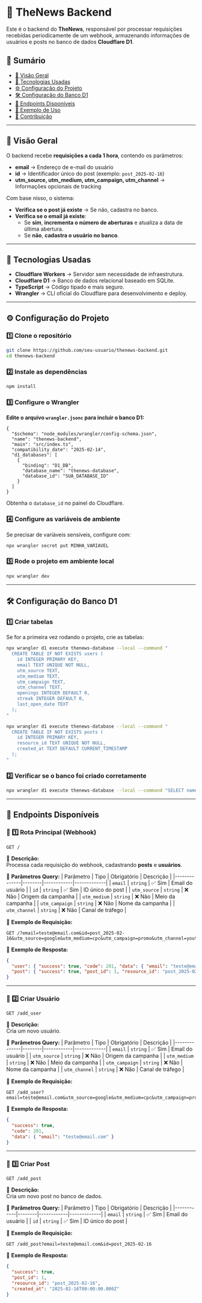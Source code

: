 # 📰 TheNews Backend

Este é o backend do **TheNews**, responsável por processar requisições recebidas periodicamente de um webhook, armazenando informações de usuários e posts no banco de dados **Cloudflare D1**.

## 📌 **Sumário**
- [📌 Visão Geral](#-visão-geral)
- [🚀 Tecnologias Usadas](#-tecnologias-usadas)
- [⚙️ Configuração do Projeto](#️-configuração-do-projeto)
- [🛠️ Configuração do Banco D1](#️-configuração-do-banco-d1)
- [📡 Endpoints Disponíveis](#-endpoints-disponíveis)
- [📝 Exemplo de Uso](#-exemplo-de-uso)
- [🔧 Contribuição](#-contribuição)

---

## 📌 **Visão Geral**
O backend recebe **requisições a cada 1 hora**, contendo os parâmetros:
- **email** → Endereço de e-mail do usuário
- **id** → Identificador único do post (exemplo: `post_2025-02-16`)
- **utm_source, utm_medium, utm_campaign, utm_channel** → Informações opcionais de tracking

Com base nisso, o sistema:
- **Verifica se o post já existe** → Se não, cadastra no banco.
- **Verifica se o email já existe**:
  - Se **sim**, **incrementa o número de aberturas** e atualiza a data de última abertura.
  - Se **não**, **cadastra o usuário no banco**.

---

## 🚀 **Tecnologias Usadas**
- **Cloudflare Workers** → Servidor sem necessidade de infraestrutura.
- **Cloudflare D1** → Banco de dados relacional baseado em SQLite.
- **TypeScript** → Código tipado e mais seguro.
- **Wrangler** → CLI oficial do Cloudflare para desenvolvimento e deploy.

---

## ⚙️ **Configuração do Projeto**
### **1️⃣ Clone o repositório**
```sh
git clone https://github.com/seu-usuario/thenews-backend.git
cd thenews-backend
```

### **2️⃣ Instale as dependências**
```sh
npm install
```

### **3️⃣ Configure o Wrangler**
**Edite o arquivo `wrangler.jsonc` para incluir o banco D1:**
```jsonc
{
  "$schema": "node_modules/wrangler/config-schema.json",
  "name": "thenews-backend",
  "main": "src/index.ts",
  "compatibility_date": "2025-02-14",
  "d1_databases": [
    {
      "binding": "D1_DB",
      "database_name": "thenews-database",
      "database_id": "SUA_DATABASE_ID"
    }
  ]
}
```
Obtenha o `database_id` no painel do Cloudflare.

### **4️⃣ Configure as variáveis de ambiente**
Se precisar de variáveis sensíveis, configure com:
```sh
npx wrangler secret put MINHA_VARIAVEL
```

### **5️⃣ Rode o projeto em ambiente local**
```sh
npx wrangler dev
```

---

## 🛠️ **Configuração do Banco D1**
### **1️⃣ Criar tabelas**
Se for a primeira vez rodando o projeto, crie as tabelas:

```sh
npx wrangler d1 execute thenews-database --local --command "
  CREATE TABLE IF NOT EXISTS users (
    id INTEGER PRIMARY KEY,
    email TEXT UNIQUE NOT NULL,
    utm_source TEXT,
    utm_medium TEXT,
    utm_campaign TEXT,
    utm_channel TEXT,
    openings INTEGER DEFAULT 0,
    streak INTEGER DEFAULT 0,
    last_open_date TEXT
  );
"
```

```sh
npx wrangler d1 execute thenews-database --local --command "
  CREATE TABLE IF NOT EXISTS posts (
    id INTEGER PRIMARY KEY,
    resource_id TEXT UNIQUE NOT NULL,
    created_at TEXT DEFAULT CURRENT_TIMESTAMP
  );
"
```

### **2️⃣ Verificar se o banco foi criado corretamente**
```sh
npx wrangler d1 execute thenews-database --local --command "SELECT name FROM sqlite_master WHERE type='table';"
```

---

## 📡 **Endpoints Disponíveis**
### 🔹 **1️⃣ Rota Principal (Webhook)**
```http
GET /
```
📌 **Descrição:**  
Processa cada requisição do webhook, cadastrando **posts** e **usuários**.

📌 **Parâmetros Query:**
| Parâmetro     | Tipo   | Obrigatório | Descrição |
|--------------|--------|------------|-------------|
| `email`      | `string` | ✅ Sim | Email do usuário |
| `id`         | `string` | ✅ Sim | ID único do post |
| `utm_source` | `string` | ❌ Não | Origem da campanha |
| `utm_medium` | `string` | ❌ Não | Meio da campanha |
| `utm_campaign` | `string` | ❌ Não | Nome da campanha |
| `utm_channel` | `string` | ❌ Não | Canal de tráfego |

📌 **Exemplo de Requisição:**
```
GET /?email=teste@email.com&id=post_2025-02-16&utm_source=google&utm_medium=cpc&utm_campaign=promo&utm_channel=youtube
```
📌 **Exemplo de Resposta:**
```json
{
  "user": { "success": true, "code": 201, "data": { "email": "teste@email.com" } },
  "post": { "success": true, "post_id": 1, "resource_id": "post_2025-02-16", "created_at": "2025-02-16T00:00:00.000Z" }
}
```

---

### 🔹 **2️⃣ Criar Usuário**
```http
GET /add_user
```
📌 **Descrição:**  
Cria um novo usuário.

📌 **Parâmetros Query:**
| Parâmetro     | Tipo   | Obrigatório | Descrição |
|--------------|--------|------------|-------------|
| `email`      | `string` | ✅ Sim | Email do usuário |
| `utm_source` | `string` | ❌ Não | Origem da campanha |
| `utm_medium` | `string` | ❌ Não | Meio da campanha |
| `utm_campaign` | `string` | ❌ Não | Nome da campanha |
| `utm_channel` | `string` | ❌ Não | Canal de tráfego |

📌 **Exemplo de Requisição:**
```
GET /add_user?email=teste@email.com&utm_source=google&utm_medium=cpc&utm_campaign=promo&utm_channel=youtube
```
📌 **Exemplo de Resposta:**
```json
{
  "success": true,
  "code": 201,
  "data": { "email": "teste@email.com" }
}
```

---

### 🔹 **3️⃣ Criar Post**
```http
GET /add_post
```
📌 **Descrição:**  
Cria um novo post no banco de dados.

📌 **Parâmetros Query:**
| Parâmetro  | Tipo   | Obrigatório | Descrição |
|------------|--------|------------|-------------|
| `email`    | `string` | ✅ Sim | Email do usuário |
| `id`       | `string` | ✅ Sim | ID único do post |

📌 **Exemplo de Requisição:**
```
GET /add_post?email=teste@email.com&id=post_2025-02-16
```
📌 **Exemplo de Resposta:**
```json
{
  "success": true,
  "post_id": 1,
  "resource_id": "post_2025-02-16",
  "created_at": "2025-02-16T00:00:00.000Z"
}
```
